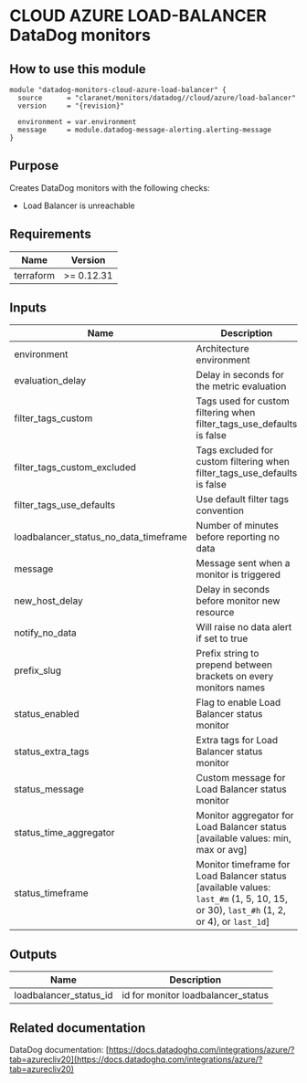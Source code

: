 # CLOUD AZURE LOAD-BALANCER DataDog monitors

## How to use this module

```hcl
module "datadog-monitors-cloud-azure-load-balancer" {
  source      = "claranet/monitors/datadog//cloud/azure/load-balancer"
  version     = "{revision}"

  environment = var.environment
  message     = module.datadog-message-alerting.alerting-message
}

```

## Purpose

Creates DataDog monitors with the following checks:

- Load Balancer is unreachable

## Requirements

| Name | Version |
|------|---------|
| terraform | >= 0.12.31 |

## Inputs

| Name | Description | Type | Default | Required |
|------|-------------|------|---------|:--------:|
| environment | Architecture environment | `string` | n/a | yes |
| evaluation\_delay | Delay in seconds for the metric evaluation | `number` | `900` | no |
| filter\_tags\_custom | Tags used for custom filtering when filter\_tags\_use\_defaults is false | `string` | `"*"` | no |
| filter\_tags\_custom\_excluded | Tags excluded for custom filtering when filter\_tags\_use\_defaults is false | `string` | `""` | no |
| filter\_tags\_use\_defaults | Use default filter tags convention | `string` | `"true"` | no |
| loadbalancer\_status\_no\_data\_timeframe | Number of minutes before reporting no data | `string` | `10` | no |
| message | Message sent when a monitor is triggered | `any` | n/a | yes |
| new\_host\_delay | Delay in seconds before monitor new resource | `number` | `300` | no |
| notify\_no\_data | Will raise no data alert if set to true | `bool` | `true` | no |
| prefix\_slug | Prefix string to prepend between brackets on every monitors names | `string` | `""` | no |
| status\_enabled | Flag to enable Load Balancer status monitor | `string` | `"true"` | no |
| status\_extra\_tags | Extra tags for Load Balancer status monitor | `list(string)` | `[]` | no |
| status\_message | Custom message for Load Balancer status monitor | `string` | `""` | no |
| status\_time\_aggregator | Monitor aggregator for Load Balancer status [available values: min, max or avg] | `string` | `"max"` | no |
| status\_timeframe | Monitor timeframe for Load Balancer status [available values: `last_#m` (1, 5, 10, 15, or 30), `last_#h` (1, 2, or 4), or `last_1d`] | `string` | `"last_5m"` | no |

## Outputs

| Name | Description |
|------|-------------|
| loadbalancer\_status\_id | id for monitor loadbalancer\_status |

## Related documentation

DataDog documentation: [https://docs.datadoghq.com/integrations/azure/?tab=azurecliv20](https://docs.datadoghq.com/integrations/azure/?tab=azurecliv20)
